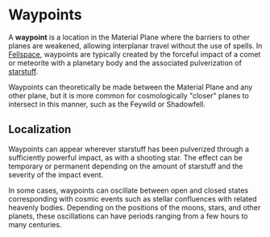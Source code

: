 # Waypoints

A **waypoint** is a location in the Material Plane where the barriers to other planes are weakened, allowing interplanar travel without the use of spells. In [Fellspace](../../astronomy/fellspace), waypoints are typically created by the forceful impact of a comet or meteorite with a planetary body and the associated pulverization of [starstuff](../starstuff).

Waypoints can theoretically be made between the Material Plane and any other plane, but it is more common for cosmologically "closer" planes to intersect in this manner, such as the Feywild or Shadowfell.

## Localization

Waypoints can appear wherever starstuff has been pulverized through a sufficiently powerful impact, as with a shooting star. The effect can be temporary or permanent depending on the amount of starstuff and the severity of the impact event.

In some cases, waypoints can oscillate between open and closed states corresponding with cosmic events such as stellar confluences with related heavenly bodies. Depending on the positions of the moons, stars, and other planets, these oscillations can have periods ranging from a few hours to many centuries.
